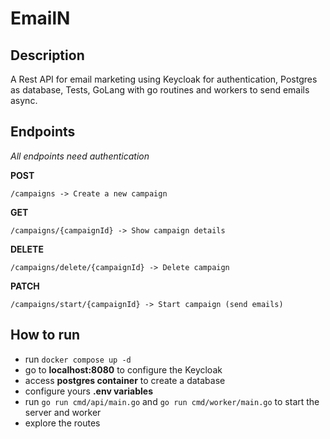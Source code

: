 # EmailN

## Description

A Rest API for email marketing using Keycloak for authentication, Postgres as database, Tests, GoLang with go routines and workers to send emails async.

## Endpoints

_All endpoints need authentication_

**POST**

```
/campaigns -> Create a new campaign
```

**GET**

```
/campaigns/{campaignId} -> Show campaign details
```

**DELETE**

```
/campaigns/delete/{campaignId} -> Delete campaign
```

**PATCH**

```
/campaigns/start/{campaignId} -> Start campaign (send emails)
```

## How to run

- run `docker compose up -d`
- go to **localhost:8080** to configure the Keycloak
- access **postgres container** to create a database
- configure yours **.env variables**
- run `go run cmd/api/main.go` and `go run cmd/worker/main.go` to start the server and worker
- explore the routes
